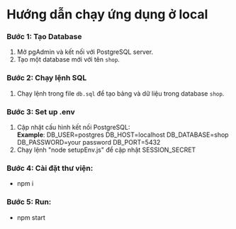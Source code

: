 # Hướng dẫn chạy ứng dụng ở local

### Bước 1: Tạo Database

1. Mở pgAdmin và kết nối với PostgreSQL server.
2. Tạo một database mới với tên `shop`.

### Bước 2: Chạy lệnh SQL

1. Chạy lệnh trong file `db.sql` để tạo bảng và dữ liệu trong database `shop`.

### Bước 3: Set up .env

1. Cập nhật cấu hình kết nối PostgreSQL:  
    **Example**:
   DB_USER=postgres
   DB_HOST=localhost
   DB_DATABASE=shop
   DB_PASSWORD=your password
   DB_PORT=5432
2. Chạy lệnh "node setupEnv.js" để cập nhật SESSION_SECRET

### Bước 4: Cài đặt thư viện:

- npm i

### Bước 5: Run:

- npm start
